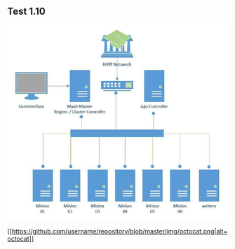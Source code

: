 ## Test 1.10



![Aufbau](https://github.com/BigDataAtHaw/BigDataAtHaw.github.io/blob/master/_posts/Images/Schema.JPG?raw=true)


[[https://github.com/username/repository/blob/master/img/octocat.png|alt=octocat]]

